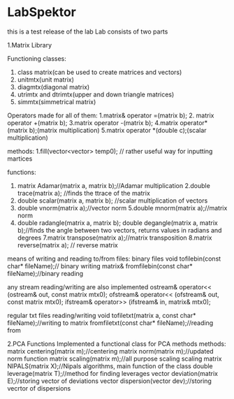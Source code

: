 # LabSpektor
 this is a test release of the lab
 Lab consists of two parts
 
 1.Matrix Library

Functioning classes:
1. class matrix(can be used to create matrices and vectors)
2. unitmtx(unit matrix)
3. diagmtx(diagonal matrix)
4. utrimtx and dtrimtx(upper and down triangle matrices)
5. simmtx(simmetrical matrix)

Operators made for all of them:
1.matrix& operator =(matrix b);
2.	matrix operator +(matrix b);
	3.matrix operator -(matrix b);
	4.matrix operator* (matrix b);(matrix multiplication)
	5.matrix operator *(double c);(scalar multiplication)

methods:
1.fill(vector<vector<double>> temp0); // rather useful way for inputting martices
 
functions:
 1. matrix Adamar(matrix a, matrix b);//Adamar multiplication
 2.double trace(matrix a); //finds the ttrace of the matrix
 3. double scalar(matrix a, matrix b); //scalar multiplication of vectors
4. double vnorm(matrix a);//vector norm
 5.double mnorm(matrix a);//matrix norm
 6. double radangle(matrix a, matrix b); double degangle(matrix a, matrix b);//finds the angle between two vectors, returns values in radians and degrees
 7.matrix transpose(matrix a);//matrix transposition
 8.matrix reverse(matrix a); // reverse matrix
 
 means of writing and reading to/from files:
 binary files
 void tofilebin(const char* fileName);// binary writing
	matrix& fromfilebin(const char* fileName);//binary reading
 
 any stream reading/writing are also implemented
 ostream& operator<< (ostream& out, const matrix mtx0);
	ofstream& operator<< (ofstream& out, const matrix mtx0);
	ifstream& operator>> (ifstream& in, matrix& mtx0);
 
 regular txt files reading/writing
 void tofiletxt(matrix a, const char* fileName);//writing to
 matrix fromfiletxt(const char* fileName);//reading from
 
2.PCA Functions
 Implemented a functional class for PCA methods
 methods:
 matrix centering(matrix m);//centering
matrix norm(matrix m);//updated norm function
	matrix scaling(matrix m);//all purpose scaling scaling
	matrix NIPALS(matrix X);//Nipals algorithms, main function of the class
	double leverage(matrix T);//method for finding leverages
	vector<double> deviation(matrix E);//storing vector of deviations
	vector<double> dispersion(vector<double> dev);//storing vecrtor of dispersions
